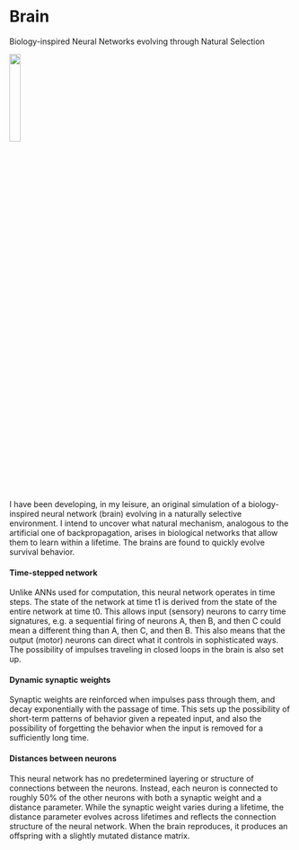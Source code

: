 # Brain
Biology-inspired Neural Networks evolving through Natural Selection

<img height="20%" width="20%" src="http://home.fnal.gov/~souvik/Brain/BotsScreenshot.png"/>

I have been developing, in my leisure, an original simulation of a biology-inspired neural network (brain) evolving in a naturally selective environment. I intend to uncover what natural mechanism, analogous to the artificial one of backpropagation, arises in biological networks that allow them to learn within a lifetime. The brains are found to quickly evolve survival behavior.

#### Time-stepped network

Unlike ANNs used for computation, this neural network operates in time steps. The state of the network at time t1 is derived from the state of the entire network at time t0. This allows input (sensory) neurons to carry time signatures, e.g. a sequential firing of neurons A, then B, and then C could mean a different thing than A, then C, and then B. This also means that the output (motor) neurons can direct what it controls in sophisticated ways. The possibility of impulses traveling in closed loops in the brain is also set up.

#### Dynamic synaptic weights

Synaptic weights are reinforced when impulses pass through them, and decay exponentially with the passage of time. This sets up the possibility of short-term patterns of behavior given a repeated input, and also the possibility of forgetting the behavior when the input is removed for a sufficiently long time. 

#### Distances between neurons

This neural network has no predetermined layering or structure of connections between the neurons. Instead, each neuron is connected to roughly 50% of the other neurons with both a synaptic weight and a distance parameter. While the synaptic weight varies during a lifetime, the distance parameter evolves across lifetimes and reflects the connection structure of the neural network. When the brain reproduces, it produces an offspring with a slightly mutated distance matrix. 

